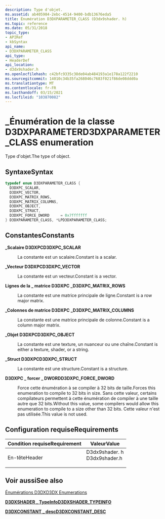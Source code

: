 ```yaml
---
description: Type d'objet.
ms.assetid: ab405984-2ebc-4514-9400-bdb13676eda5
title: Énumération D3DXPARAMETER_CLASS (D3dx9shader. h)
ms.topic: reference
ms.date: 05/31/2018
topic_type:
- APIRef
- kbSyntax
api_name:
- D3DXPARAMETER_CLASS
api_type:
- HeaderDef
api_location:
- d3dx9shader.h
ms.openlocfilehash: c42bfc9335c38de04ab484193a1e178a122f2210
ms.sourcegitcommit: 14010c34b35fa268046c7683f021f86de08ddd0a
ms.translationtype: MT
ms.contentlocale: fr-FR
ms.lasthandoff: 03/15/2021
ms.locfileid: "103870082"
---
```

# <a name="d3dxparameter_class-enumeration"></a><span data-ttu-id="215bf-103">\_Énumération de la classe D3DXPARAMETER</span><span class="sxs-lookup"><span data-stu-id="215bf-103">D3DXPARAMETER\_CLASS enumeration</span></span>

<span data-ttu-id="215bf-104">Type d'objet.</span><span class="sxs-lookup"><span data-stu-id="215bf-104">The type of object.</span></span>

## <a name="syntax"></a><span data-ttu-id="215bf-105">Syntaxe</span><span class="sxs-lookup"><span data-stu-id="215bf-105">Syntax</span></span>


```C++
typedef enum D3DXPARAMETER_CLASS { 
  D3DXPC_SCALAR,
  D3DXPC_VECTOR,
  D3DXPC_MATRIX_ROWS,
  D3DXPC_MATRIX_COLUMNS,
  D3DXPC_OBJECT,
  D3DXPC_STRUCT,
  D3DXPC_FORCE_DWORD     = 0x7fffffff
} D3DXPARAMETER_CLASS, *LPD3DXPARAMETER_CLASS;
```



## <a name="constants"></a><span data-ttu-id="215bf-106">Constantes</span><span class="sxs-lookup"><span data-stu-id="215bf-106">Constants</span></span>

<dl> <dt>

<span data-ttu-id="215bf-107"><span id="D3DXPC_SCALAR"></span><span id="d3dxpc_scalar"></span>**\_Scalaire D3DXPC**</span><span class="sxs-lookup"><span data-stu-id="215bf-107"><span id="D3DXPC_SCALAR"></span><span id="d3dxpc_scalar"></span>**D3DXPC\_SCALAR**</span></span>
</dt> <dd>

<span data-ttu-id="215bf-108">La constante est un scalaire.</span><span class="sxs-lookup"><span data-stu-id="215bf-108">Constant is a scalar.</span></span>

</dd> <dt>

<span data-ttu-id="215bf-109"><span id="D3DXPC_VECTOR"></span><span id="d3dxpc_vector"></span>**\_Vecteur D3DXPC**</span><span class="sxs-lookup"><span data-stu-id="215bf-109"><span id="D3DXPC_VECTOR"></span><span id="d3dxpc_vector"></span>**D3DXPC\_VECTOR**</span></span>
</dt> <dd>

<span data-ttu-id="215bf-110">La constante est un vecteur.</span><span class="sxs-lookup"><span data-stu-id="215bf-110">Constant is a vector.</span></span>

</dd> <dt>

<span data-ttu-id="215bf-111"><span id="D3DXPC_MATRIX_ROWS"></span><span id="d3dxpc_matrix_rows"></span>**Lignes de la \_ matrice D3DXPC \_**</span><span class="sxs-lookup"><span data-stu-id="215bf-111"><span id="D3DXPC_MATRIX_ROWS"></span><span id="d3dxpc_matrix_rows"></span>**D3DXPC\_MATRIX\_ROWS**</span></span>
</dt> <dd>

<span data-ttu-id="215bf-112">La constante est une matrice principale de ligne.</span><span class="sxs-lookup"><span data-stu-id="215bf-112">Constant is a row major matrix.</span></span>

</dd> <dt>

<span data-ttu-id="215bf-113"><span id="D3DXPC_MATRIX_COLUMNS"></span><span id="d3dxpc_matrix_columns"></span>**\_Colonnes de matrice D3DXPC \_**</span><span class="sxs-lookup"><span data-stu-id="215bf-113"><span id="D3DXPC_MATRIX_COLUMNS"></span><span id="d3dxpc_matrix_columns"></span>**D3DXPC\_MATRIX\_COLUMNS**</span></span>
</dt> <dd>

<span data-ttu-id="215bf-114">La constante est une matrice principale de colonne.</span><span class="sxs-lookup"><span data-stu-id="215bf-114">Constant is a column major matrix.</span></span>

</dd> <dt>

<span data-ttu-id="215bf-115"><span id="D3DXPC_OBJECT"></span><span id="d3dxpc_object"></span>**\_Objet D3DXPC**</span><span class="sxs-lookup"><span data-stu-id="215bf-115"><span id="D3DXPC_OBJECT"></span><span id="d3dxpc_object"></span>**D3DXPC\_OBJECT**</span></span>
</dt> <dd>

<span data-ttu-id="215bf-116">La constante est une texture, un nuanceur ou une chaîne.</span><span class="sxs-lookup"><span data-stu-id="215bf-116">Constant is either a texture, shader, or a string.</span></span>

</dd> <dt>

<span data-ttu-id="215bf-117"><span id="D3DXPC_STRUCT"></span><span id="d3dxpc_struct"></span>**\_Struct D3DXPC**</span><span class="sxs-lookup"><span data-stu-id="215bf-117"><span id="D3DXPC_STRUCT"></span><span id="d3dxpc_struct"></span>**D3DXPC\_STRUCT**</span></span>
</dt> <dd>

<span data-ttu-id="215bf-118">La constante est une structure.</span><span class="sxs-lookup"><span data-stu-id="215bf-118">Constant is a structure.</span></span>

</dd> <dt>

<span data-ttu-id="215bf-119"><span id="D3DXPC_FORCE_DWORD"></span><span id="d3dxpc_force_dword"></span>**D3DXPC \_ forcer \_ DWORD**</span><span class="sxs-lookup"><span data-stu-id="215bf-119"><span id="D3DXPC_FORCE_DWORD"></span><span id="d3dxpc_force_dword"></span>**D3DXPC\_FORCE\_DWORD**</span></span>
</dt> <dd>

<span data-ttu-id="215bf-120">Force cette énumération à se compiler à 32 bits de taille.</span><span class="sxs-lookup"><span data-stu-id="215bf-120">Forces this enumeration to compile to 32 bits in size.</span></span> <span data-ttu-id="215bf-121">Sans cette valeur, certains compilateurs permettent à cette énumération de compiler à une taille autre que 32 bits.</span><span class="sxs-lookup"><span data-stu-id="215bf-121">Without this value, some compilers would allow this enumeration to compile to a size other than 32 bits.</span></span> <span data-ttu-id="215bf-122">Cette valeur n'est pas utilisée.</span><span class="sxs-lookup"><span data-stu-id="215bf-122">This value is not used.</span></span>

</dd> </dl>

## <a name="requirements"></a><span data-ttu-id="215bf-123">Configuration requise</span><span class="sxs-lookup"><span data-stu-id="215bf-123">Requirements</span></span>



| <span data-ttu-id="215bf-124">Condition requise</span><span class="sxs-lookup"><span data-stu-id="215bf-124">Requirement</span></span> | <span data-ttu-id="215bf-125">Valeur</span><span class="sxs-lookup"><span data-stu-id="215bf-125">Value</span></span> |
|-------------------|------------------------------------------------------------------------------------------|
| <span data-ttu-id="215bf-126">En-tête</span><span class="sxs-lookup"><span data-stu-id="215bf-126">Header</span></span><br/> | <dl> <span data-ttu-id="215bf-127"><dt>D3dx9shader. h</dt></span><span class="sxs-lookup"><span data-stu-id="215bf-127"><dt>D3dx9shader.h</dt></span></span> </dl> |



## <a name="see-also"></a><span data-ttu-id="215bf-128">Voir aussi</span><span class="sxs-lookup"><span data-stu-id="215bf-128">See also</span></span>

<dl> <dt>

[<span data-ttu-id="215bf-129">Énumérations D3DX</span><span class="sxs-lookup"><span data-stu-id="215bf-129">D3DX Enumerations</span></span>](dx9-graphics-reference-d3dx-enums.md)
</dt> <dt>

[<span data-ttu-id="215bf-130">**D3DXSHADER \_ TypeInfo**</span><span class="sxs-lookup"><span data-stu-id="215bf-130">**D3DXSHADER\_TYPEINFO**</span></span>](d3dxshader-typeinfo.md)
</dt> <dt>

[<span data-ttu-id="215bf-131">**D3DXCONSTANT \_ desc**</span><span class="sxs-lookup"><span data-stu-id="215bf-131">**D3DXCONSTANT\_DESC**</span></span>](d3dxconstant-desc.md)
</dt> </dl>

 

 




